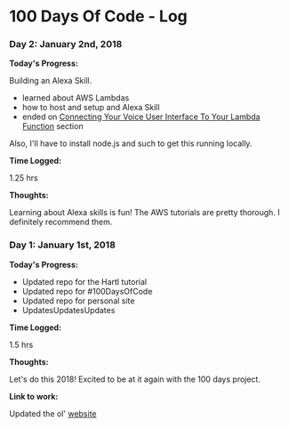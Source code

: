 # 100 Days Of Code - Log

### Day 2: January 2nd, 2018

**Today's Progress:**

Building an Alexa Skill.
- learned about AWS Lambdas
- how to host and setup and Alexa Skill
- ended on [Connecting Your Voice User Interface To Your Lambda Function](https://github.com/alexa/skill-sample-nodejs-quiz-game/blob/master/instructions/3-connect-vui-to-code.md) section

Also, I'll have to install node.js and such to get this running locally.

**Time Logged:**

1.25 hrs

**Thoughts:**

Learning about Alexa skills is fun! The AWS tutorials are pretty thorough. I definitely recommend them. 



### Day 1: January 1st, 2018

**Today's Progress:**
- Updated repo for the Hartl tutorial
- Updated repo for #100DaysOfCode
- Updated repo for personal site
- UpdatesUpdatesUpdates

**Time Logged:**

1.5 hrs

**Thoughts:**

Let's do this 2018! Excited to be at it again with the 100 days project.

**Link to work:**

Updated the ol' [website](http://garretsaarinen.com/)
